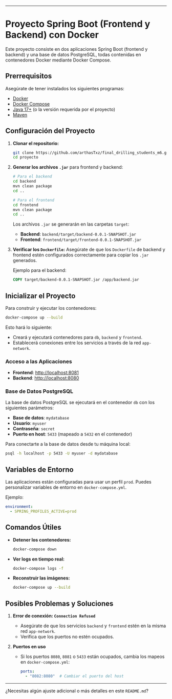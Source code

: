 

---

# Proyecto Spring Boot (Frontend y Backend) con Docker

Este proyecto consiste en dos aplicaciones Spring Boot (frontend y backend) y una base de datos PostgreSQL, todas contenidas en contenedores Docker mediante Docker Compose.

## Prerrequisitos

Asegúrate de tener instalados los siguientes programas:

- [Docker](https://www.docker.com/get-started)
- [Docker Compose](https://docs.docker.com/compose/install/)
- [Java 17+](https://adoptopenjdk.net/) (o la versión requerida por el proyecto)
- [Maven](https://maven.apache.org/)

## Configuración del Proyecto

1. **Clonar el repositorio:**
   ```bash
   git clone https://github.com/arthasTxz/final_drilling_students_m6.git
   cd proyecto
   ```

2. **Generar los archivos `.jar`** para frontend y backend:
   ```bash
   # Para el backend
   cd backend
   mvn clean package
   cd ..

   # Para el frontend
   cd frontend
   mvn clean package
   cd ..
   ```

   Los archivos `.jar` se generarán en las carpetas `target`:
    - **Backend**: `backend/target/backend-0.0.1-SNAPSHOT.jar`
    - **Frontend**: `frontend/target/frontend-0.0.1-SNAPSHOT.jar`

3. **Verificar los `Dockerfile`:**
   Asegúrate de que los `Dockerfile` de backend y frontend estén configurados correctamente para copiar los `.jar` generados.

   Ejemplo para el backend:
   ```dockerfile
   COPY target/backend-0.0.1-SNAPSHOT.jar /app/backend.jar
   ```

## Inicializar el Proyecto

Para construir y ejecutar los contenedores:

```bash
docker-compose up --build
```

Esto hará lo siguiente:
- Creará y ejecutará contenedores para `db`, `backend` y `frontend`.
- Establecerá conexiones entre los servicios a través de la red `app-network`.

### Acceso a las Aplicaciones

- **Frontend**: [http://localhost:8081](http://localhost:8081)
- **Backend**: [http://localhost:8080](http://localhost:8080)

### Base de Datos PostgreSQL

La base de datos PostgreSQL se ejecutará en el contenedor `db` con los siguientes parámetros:
- **Base de datos**: `mydatabase`
- **Usuario**: `myuser`
- **Contraseña**: `secret`
- **Puerto en host**: `5433` (mapeado a `5432` en el contenedor)

Para conectarte a la base de datos desde tu máquina local:
```bash
psql -h localhost -p 5433 -U myuser -d mydatabase
```

## Variables de Entorno

Las aplicaciones están configuradas para usar un perfil `prod`. Puedes personalizar variables de entorno en `docker-compose.yml`.

Ejemplo:
```yaml
environment:
  - SPRING_PROFILES_ACTIVE=prod
```

## Comandos Útiles

- **Detener los contenedores:**
  ```bash
  docker-compose down
  ```

- **Ver logs en tiempo real:**
  ```bash
  docker-compose logs -f
  ```

- **Reconstruir las imágenes:**
  ```bash
  docker-compose up --build
  ```

## Posibles Problemas y Soluciones

1. **Error de conexión: `Connection Refused`**
    - Asegúrate de que los servicios `backend` y `frontend` estén en la misma red `app-network`.
    - Verifica que los puertos no estén ocupados.

2. **Puertos en uso**
    - Si los puertos `8080`, `8081` o `5433` están ocupados, cambia los mapeos en `docker-compose.yml`:
      ```yaml
      ports:
        - "8082:8080"  # Cambiar el puerto del host
      ```

---

¿Necesitas algún ajuste adicional o más detalles en este `README.md`?